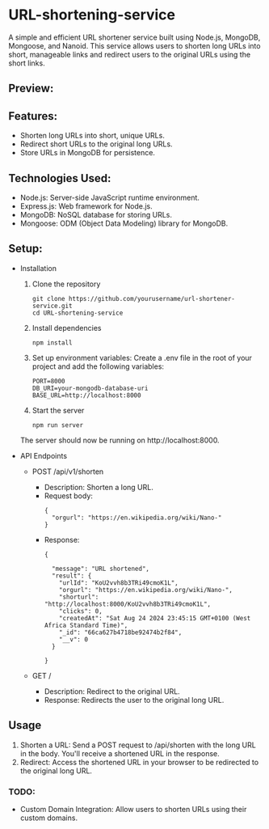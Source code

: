 # URL-shortening-service
A simple and efficient URL shortener service built using Node.js, MongoDB, Mongoose, and Nanoid. This service allows users to shorten long URLs into short, manageable links and redirect users to the original URLs using the short links.

## Preview:
  

## Features:
  - Shorten long URLs into short, unique URLs.
  - Redirect short URLs to the original long URLs.
  - Store URLs in MongoDB for persistence.

## Technologies Used:
  - Node.js: Server-side JavaScript runtime environment.
  - Express.js: Web framework for Node.js.
  - MongoDB: NoSQL database for storing URLs.
  - Mongoose: ODM (Object Data Modeling) library for MongoDB.

## Setup:
   - Installation
       1. Clone the repository
          ```
          git clone https://github.com/yourusername/url-shortener-service.git
          cd URL-shortening-service

          ```
       2. Install dependencies
          ```
          npm install
          ```
       3. Set up environment variables: Create a .env file in the root of your project and add the following variables:
          ```
          PORT=8000
          DB_URI=your-mongodb-database-uri
          BASE_URL=http://localhost:8000

          ```

       4. Start the server
          ```
          npm run server
          ```

       The server should now be running on http://localhost:8000.
  - API Endpoints
    - POST /api/v1/shorten
      - Description: Shorten a long URL.
      - Request body:
        ```
        {
          "orgurl": "https://en.wikipedia.org/wiki/Nano-"
        }
        ```
      - Response:
        ```
        {
          
          "message": "URL shortened",
          "result": {
            "urlId": "KoU2vvh8b3TRi49cmoK1L",
            "orgurl": "https://en.wikipedia.org/wiki/Nano-",
            "shorturl": "http://localhost:8000/KoU2vvh8b3TRi49cmoK1L",
            "clicks": 0,
            "createdAt": "Sat Aug 24 2024 23:45:15 GMT+0100 (West Africa Standard Time)",
            "_id": "66ca627b4718be92474b2f84",
            "__v": 0
          }

        }
        ```

    - GET /
      - Description: Redirect to the original URL.
      - Response: Redirects the user to the original long URL.
    

## Usage
  1. Shorten a URL: Send a POST request to /api/shorten with the long URL in the body. You'll receive a shortened URL in the response.
  2. Redirect: Access the shortened URL in your browser to be redirected to the original long URL.

### TODO: 
  - Custom Domain Integration: Allow users to shorten URLs using their custom domains.
